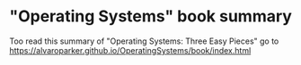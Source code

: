 # "Operating Systems" book summary
Too read this summary of "Operating Systems: Three Easy Pieces" go to https://alvaroparker.github.io/OperatingSystems/book/index.html
